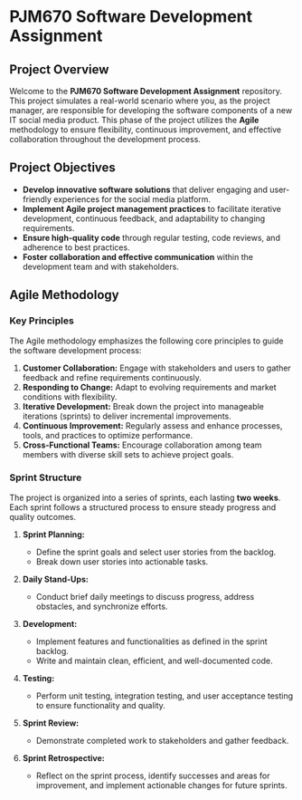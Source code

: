 # PJM670 Software Development Assignment

## Project Overview

Welcome to the **PJM670 Software Development Assignment** repository. This project simulates a real-world scenario where you, as the project manager, are responsible for developing the software components of a new IT social media product. This phase of the project utilizes the **Agile** methodology to ensure flexibility, continuous improvement, and effective collaboration throughout the development process.

## Project Objectives

- **Develop innovative software solutions** that deliver engaging and user-friendly experiences for the social media platform.
- **Implement Agile project management practices** to facilitate iterative development, continuous feedback, and adaptability to changing requirements.
- **Ensure high-quality code** through regular testing, code reviews, and adherence to best practices.
- **Foster collaboration and effective communication** within the development team and with stakeholders.

## Agile Methodology

### Key Principles

The Agile methodology emphasizes the following core principles to guide the software development process:

1. **Customer Collaboration:** Engage with stakeholders and users to gather feedback and refine requirements continuously.
2. **Responding to Change:** Adapt to evolving requirements and market conditions with flexibility.
3. **Iterative Development:** Break down the project into manageable iterations (sprints) to deliver incremental improvements.
4. **Continuous Improvement:** Regularly assess and enhance processes, tools, and practices to optimize performance.
5. **Cross-Functional Teams:** Encourage collaboration among team members with diverse skill sets to achieve project goals.

### Sprint Structure

The project is organized into a series of sprints, each lasting **two weeks**. Each sprint follows a structured process to ensure steady progress and quality outcomes.

1. **Sprint Planning:**
   - Define the sprint goals and select user stories from the backlog.
   - Break down user stories into actionable tasks.
   
2. **Daily Stand-Ups:**
   - Conduct brief daily meetings to discuss progress, address obstacles, and synchronize efforts.
   
3. **Development:**
   - Implement features and functionalities as defined in the sprint backlog.
   - Write and maintain clean, efficient, and well-documented code.
   
4. **Testing:**
   - Perform unit testing, integration testing, and user acceptance testing to ensure functionality and quality.
   
5. **Sprint Review:**
   - Demonstrate completed work to stakeholders and gather feedback.
   
6. **Sprint Retrospective:**
   - Reflect on the sprint process, identify successes and areas for improvement, and implement actionable changes for future sprints.



